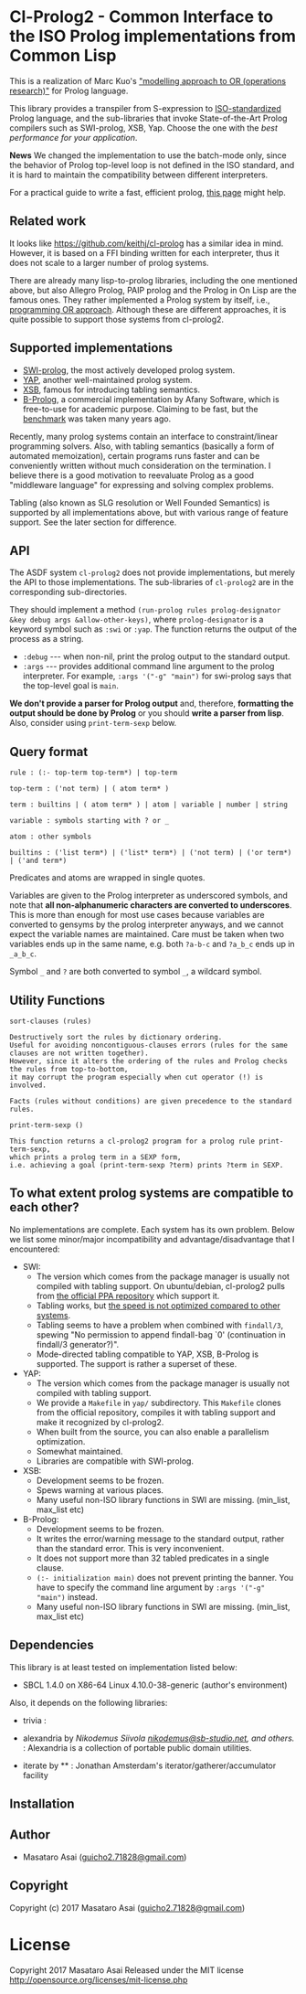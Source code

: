
# Cl-Prolog2 - Common Interface to the ISO Prolog implementations from Common Lisp

This is a realization of Marc Kuo's ["modelling approach to OR (operations research)"](https://kuomarc.wordpress.com/2012/03/05/the-uncommon-lisp-approach-to-operations-research/)
for Prolog language.

This library provides a transpiler from S-expression to
[ISO-standardized](https://www.iso.org/standard/21413.html) Prolog language,
and the sub-libraries that invoke State-of-the-Art Prolog compilers
such as SWI-prolog, XSB, Yap.
Choose the one with the *best performance for your application*.

**News** We changed the implementation to use the batch-mode only, since the behavior of Prolog top-level loop
is not defined in the ISO standard, and it is hard to maintain the compatibility between different interpreters.

For a practical guide to write a fast, efficient prolog, [this page](https://www.metalevel.at/prolog/efficiency) might help.

## Related work

It looks like https://github.com/keithj/cl-prolog has a similar idea in mind.
However, it is based on a FFI binding written for each interpreter,
thus it does not scale to a larger number of prolog systems.

There are already many lisp-to-prolog libraries, including the one mentioned above, but
also Allegro Prolog, PAIP prolog and the Prolog in On Lisp are the famous ones.
They rather implemented a Prolog system by itself, i.e., [programming OR approach](https://kuomarc.wordpress.com/2012/03/05/the-uncommon-lisp-approach-to-operations-research/).
Although these are different approaches,
it is quite possible to support those systems from cl-prolog2.

## Supported implementations

* [SWI-prolog](http://swi-prolog.org/), the most actively developed prolog system.
* [YAP](https://www.dcc.fc.up.pt/~vsc/Yap/), another well-maintained prolog system.
* [XSB](http://xsb.sourceforge.net/), famous for introducing tabling semantics.
* [B-Prolog](http://www.picat-lang.org/bprolog), a commercial implementation by Afany Software, which is free-to-use
  for academic purpose. Claiming to be fast, but the
  [benchmark](http://www.picat-lang.org/bprolog/performance.htm) was taken many
  years ago. 

Recently, many prolog systems contain an interface to constraint/linear programming solvers.
Also, with tabling semantics (basically a form of automated memoization), certain programs
runs faster and can be conveniently written without much consideration on the termination.
I believe there is a good motivation to reevaluate Prolog as a good "middleware language" for expressing and solving complex problems.

Tabling (also known as SLG resolution or Well Founded Semantics) is supported by
all implementations above, but with various range of feature support. See the later section for difference.

## API

The ASDF system `cl-prolog2` does not provide implementations, but merely the API to those implementations.
The sub-libraries of `cl-prolog2` are in the corresponding sub-directories.

They should implement a method `(run-prolog rules prolog-designator &key debug args &allow-other-keys)`,
where `prolog-designator` is a keyword symbol such as `:swi` or `:yap`.
The function returns the output of the process as a string.

* `:debug` --- when non-nil, print the prolog output to the standard output.
* `:args` --- provides additional command line argument to the prolog
  interpreter. For example, `:args '("-g" "main")` for swi-prolog says that the top-level goal is `main`.

**We don't provide a parser for Prolog output** and, therefore,
**formatting the output should be done by Prolog** or you should **write a parser from lisp**.
Also, consider using `print-term-sexp` below. 

## Query format

    rule : (:- top-term top-term*) | top-term
    
    top-term : ('not term) | ( atom term* )
    
    term : builtins | ( atom term* ) | atom | variable | number | string
    
    variable : symbols starting with ? or _

    atom : other symbols
    
    builtins : ('list term*) | ('list* term*) | ('not term) | ('or term*) | ('and term*)
    
Predicates and atoms are wrapped in single quotes.

Variables are given to the Prolog interpreter as underscored symbols, and
note that **all non-alphanumeric characters are converted to underscores**.
This is more than enough for most use cases because variables are converted to gensyms by the prolog interpreter anyways,
and we cannot expect the variable names are maintained.
Care must be taken when two variables ends up in the same name, e.g. both `?a-b-c` and `?a_b_c` ends up in `_a_b_c`.

Symbol `_` and `?` are both converted to symbol `_`, a wildcard symbol.

## Utility Functions

    sort-clauses (rules)

    Destructively sort the rules by dictionary ordering.
    Useful for avoiding noncontiguous-clauses errors (rules for the same clauses are not written together).
    However, since it alters the ordering of the rules and Prolog checks the rules from top-to-bottom,
    it may corrupt the program especially when cut operator (!) is involved.
    
    Facts (rules without conditions) are given precedence to the standard rules.

    print-term-sexp ()
    
    This function returns a cl-prolog2 program for a prolog rule print-term-sexp,
    which prints a prolog term in a SEXP form,
    i.e. achieving a goal (print-term-sexp ?term) prints ?term in SEXP.

## To what extent prolog systems are compatible to each other?

No implementations are complete. Each system has its own problem. Below we list some minor/major incompatibility and advantage/disadvantage that I encountered:

* SWI:
  * The version which comes from the package manager is usually not compiled with tabling support.
    On ubuntu/debian, cl-prolog2 pulls from [the official PPA repository](https://launchpad.net/~swi-prolog) which support it.
  * Tabling works, but [the speed is not optimized compared to other systems](http://www.swi-prolog.org/pldoc/man?section=tabling#sec:A.35.1.2).
  * Tabling seems to have a problem when combined with `findall/3`, spewing "No permission to append findall-bag `0' (continuation in findall/3 generator?)".
  * Mode-directed tabling compatible to YAP, XSB, B-Prolog is supported. The support is rather a superset of these.
* YAP:
  * The version which comes from the package manager is usually not compiled with tabling support.
  * We provide a `Makefile` in `yap/` subdirectory. This `Makefile` clones from the official repository, compiles it with tabling support and make it recognized by cl-prolog2.
  * When built from the source, you can also enable a parallelism optimization.
  * Somewhat maintained.
  * Libraries are compatible with SWI-prolog.
* XSB:
  * Development seems to be frozen.
  * Spews warning at various places.
  * Many useful non-ISO library functions in SWI are missing. (min_list, max_list etc)
* B-Prolog:
  * Development seems to be frozen.
  * It writes the error/warning message to the standard output, rather than the standard error. This is very inconvenient.
  * It does not support more than 32 tabled predicates in a single clause.
  * `(:- initialization main)` does not prevent printing the banner. You have to specify the command line argument by `:args '("-g" "main")` instead.
  * Many useful non-ISO library functions in SWI are missing. (min_list, max_list etc)

## Dependencies
This library is at least tested on implementation listed below:

+ SBCL 1.4.0 on X86-64 Linux 4.10.0-38-generic (author's environment)

Also, it depends on the following libraries:

+ trivia :
    
+ alexandria by *Nikodemus Siivola <nikodemus@sb-studio.net>, and others.* :
    Alexandria is a collection of portable public domain utilities.
+ iterate by ** :
    Jonathan Amsterdam's iterator/gatherer/accumulator facility

## Installation

## Author

* Masataro Asai (guicho2.71828@gmail.com)

## Copyright

Copyright (c) 2017 Masataro Asai (guicho2.71828@gmail.com)

# License

Copyright 2017 Masataro Asai
Released under the MIT license
http://opensource.org/licenses/mit-license.php
